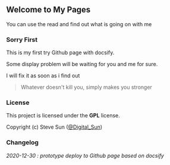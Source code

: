 <!-- readme.md -->
## Welcome to My Pages

You can use the read and find out what is going on with me

### Sorry First

This is my first try Github page with docsify.

Some display problem will be waiting for you and me for sure.

I will fix it as soon as i find out

>Whatever doesn't kill you, simply makes you stronger

### License

This project is licensed under the **GPL** license.

Copyright (c) Steve Sun ([@Digital_Sun](https://github.com/Digital-Sun))

### Changelog

*2020-12-30 : prototype deploy to Github page based on docsify*